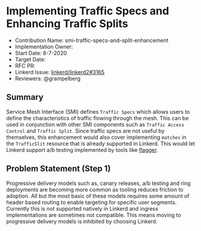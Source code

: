 # Implementing Traffic Specs and Enhancing Traffic Splits

- Contribution Name: smi-traffic-specs-and-split-enhancement
- Implementation Owner:
- Start Date: 8-7-2020
- Target Date:
- RFC PR:
- Linkerd Issue: 
[linkerd/linkerd2#3165](https://github.com/linkerd/linkerd2/issues/3165)
- Reviewers: @grampelberg

## Summary

[summary]: #summary

Service Mesh Interface (SMI) defines `Traffic Specs` which allows users to
define the characteristics of traffic flowing through the mesh. This can be
used in conjunction with other SMI components such as `Traffic Access Control`
and `Traffic Split`. Since traffic specs are not useful by themselves, this
enhancement would also cover implementing `matches` in the `TrafficSlit`
resource that is already supported in Linkerd. This would let Linkerd support
a/b testing implemented by tools like [flagger](https://docs.flagger.app/).

## Problem Statement (Step 1)

[problem-statement]: #problem-statement

Progressive delivery models such as, canary releases, a/b testing and ring
deployments are becoming more common as tooling reduces friction to adoption.
All but the most basic of these models requires some amount of header based
routing to enable targeting for specific user segments. Currently this is not
supported natively in Linkerd and ingress implementations are sometimes not
compatible. This means moving to progressive delivery models is inhibited by
choosing Linkerd.

